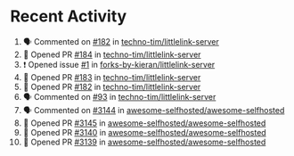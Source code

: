 # Recent Activity 

<!--START_SECTION:activity-->
1. 🗣 Commented on [#182](https://github.com/techno-tim/littlelink-server/issues/182) in [techno-tim/littlelink-server](https://github.com/techno-tim/littlelink-server)
2. 💪 Opened PR [#184](https://github.com/techno-tim/littlelink-server/pull/184) in [techno-tim/littlelink-server](https://github.com/techno-tim/littlelink-server)
3. ❗️ Opened issue [#1](https://github.com/forks-by-kieran/littlelink-server/issues/1) in [forks-by-kieran/littlelink-server](https://github.com/forks-by-kieran/littlelink-server)
4. 💪 Opened PR [#183](https://github.com/techno-tim/littlelink-server/pull/183) in [techno-tim/littlelink-server](https://github.com/techno-tim/littlelink-server)
5. 💪 Opened PR [#182](https://github.com/techno-tim/littlelink-server/pull/182) in [techno-tim/littlelink-server](https://github.com/techno-tim/littlelink-server)
6. 🗣 Commented on [#93](https://github.com/techno-tim/littlelink-server/issues/93) in [techno-tim/littlelink-server](https://github.com/techno-tim/littlelink-server)
7. 🗣 Commented on [#3144](https://github.com/awesome-selfhosted/awesome-selfhosted/issues/3144) in [awesome-selfhosted/awesome-selfhosted](https://github.com/awesome-selfhosted/awesome-selfhosted)
8. 💪 Opened PR [#3145](https://github.com/awesome-selfhosted/awesome-selfhosted/pull/3145) in [awesome-selfhosted/awesome-selfhosted](https://github.com/awesome-selfhosted/awesome-selfhosted)
9. 💪 Opened PR [#3140](https://github.com/awesome-selfhosted/awesome-selfhosted/pull/3140) in [awesome-selfhosted/awesome-selfhosted](https://github.com/awesome-selfhosted/awesome-selfhosted)
10. 💪 Opened PR [#3139](https://github.com/awesome-selfhosted/awesome-selfhosted/pull/3139) in [awesome-selfhosted/awesome-selfhosted](https://github.com/awesome-selfhosted/awesome-selfhosted)
<!--END_SECTION:activity-->
